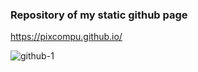 ### Repository of my static github page

https://pixcompu.github.io/

![github-1](https://godofredo.ninja/content/images/2019/05/github-1.png)